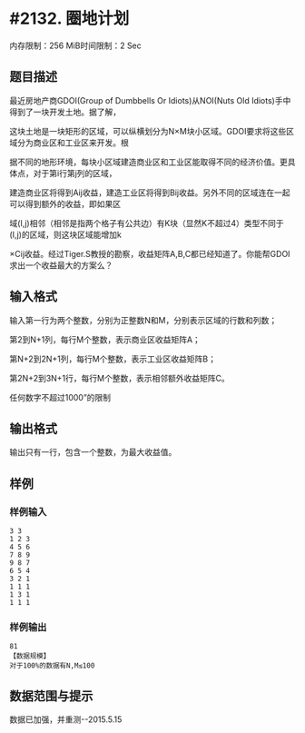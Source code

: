 # #2132. 圈地计划

内存限制：256 MiB时间限制：2 Sec

## 题目描述

最近房地产商GDOI(Group of Dumbbells Or Idiots)从NOI(Nuts Old Idiots)手中得到了一块开发土地。据了解，

这块土地是一块矩形的区域，可以纵横划分为N&times;M块小区域。GDOI要求将这些区域分为商业区和工业区来开发。根

据不同的地形环境，每块小区域建造商业区和工业区能取得不同的经济价值。更具体点，对于第i行第j列的区域，

建造商业区将得到Aij收益，建造工业区将得到Bij收益。另外不同的区域连在一起可以得到额外的收益，即如果区

域(I,j)相邻（相邻是指两个格子有公共边）有K块（显然K不超过4）类型不同于(I,j)的区域，则这块区域能增加k

&times;Cij收益。经过Tiger.S教授的勘察，收益矩阵A,B,C都已经知道了。你能帮GDOI求出一个收益最大的方案么？

## 输入格式

输入第一行为两个整数，分别为正整数N和M，分别表示区域的行数和列数；

第2到N+1列，每行M个整数，表示商业区收益矩阵A；

第N+2到2N+1列，每行M个整数，表示工业区收益矩阵B；

第2N+2到3N+1行，每行M个整数，表示相邻额外收益矩阵C。

任何数字不超过1000&rdquo;的限制

## 输出格式

输出只有一行，包含一个整数，为最大收益值。

## 样例

### 样例输入

    
    3 3
    1 2 3
    4 5 6
    7 8 9
    9 8 7
    6 5 4
    3 2 1
    1 1 1
    1 3 1
    1 1 1
    
    

### 样例输出

    
    81
    【数据规模】
    对于100%的数据有N,M≤100
    
    

## 数据范围与提示

 数据已加强，并重测--2015.5.15
